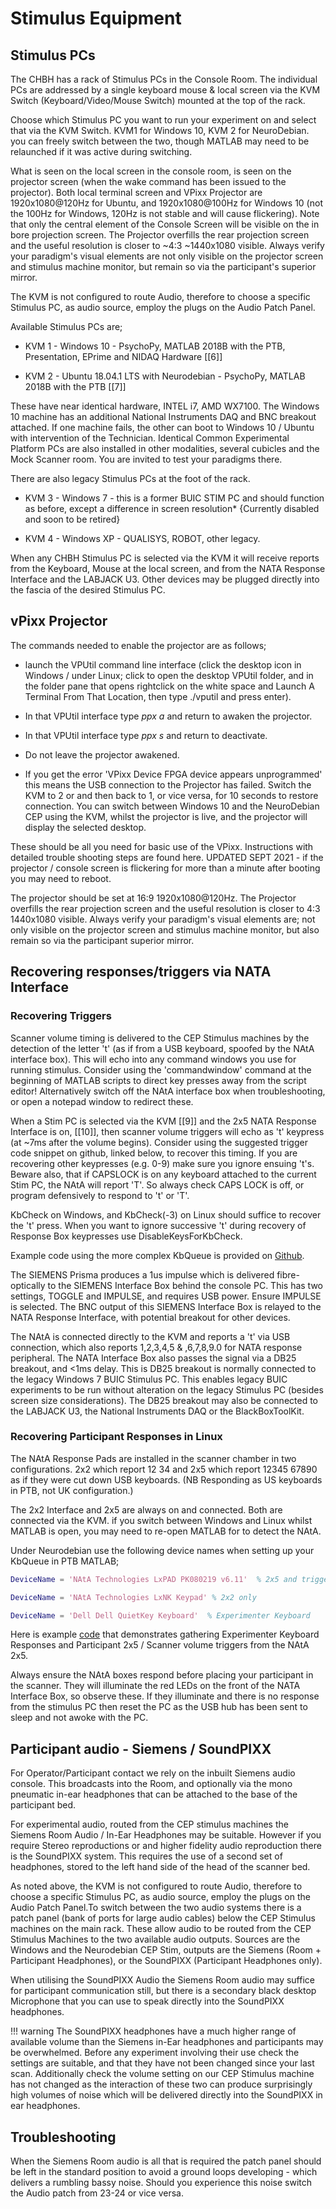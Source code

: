 # Stimulus Equipment

## Stimulus PCs

The CHBH has a rack of Stimulus PCs in the Console Room. The individual PCs are addressed by a single keyboard mouse & local screen via the KVM Switch (Keyboard/Video/Mouse Switch) mounted at the top of the rack.

Choose which Stimulus PC you want to run your experiment on and select that via the KVM Switch. KVM1 for Windows 10, KVM 2 for NeuroDebian. you can freely switch between the two, though MATLAB may need to be relaunched if it was active during switching.

What is seen on the local screen in the console room, is seen on the projector screen (when the wake command has been issued to the projector). Both local terminal screen and VPixx Projector are 1920x1080@120Hz for Ubuntu, and 1920x1080@100Hz for Windows 10 (not the 100Hz for Windows, 120Hz is not stable and will cause flickering). Note that only the central element of the Console Screen will be visible on the in bore projection screen. The Projector overfills the rear projection screen and the useful resolution is closer to ~4:3 ~1440x1080 visible. Always verify your paradigm's visual elements are not only visible on the projector screen and stimulus machine monitor, but remain so via the participant's superior mirror.

The KVM is not configured to route Audio, therefore to choose a specific Stimulus PC, as audio source, employ the plugs on the Audio Patch Panel.

Available Stimulus PCs are;

- KVM 1 - Windows 10 - PsychoPy, MATLAB 2018B with the PTB, Presentation, EPrime and NIDAQ Hardware [[6]]

- KVM 2 - Ubuntu 18.04.1 LTS with Neurodebian - PsychoPy, MATLAB 2018B with the PTB [[7]]

These have near identical hardware, INTEL i7, AMD WX7100. The Windows 10 machine has an additional National Instruments DAQ and BNC breakout attached. If one machine fails, the other can boot to Windows 10 / Ubuntu with intervention of the Technician. Identical Common Experimental Platform PCs are also installed in other modalities, several cubicles and the Mock Scanner room. You are invited to test your paradigms there.

There are also legacy Stimulus PCs at the foot of the rack.

- KVM 3 - Windows 7 - this is a former BUIC STIM PC and should function as before, except a difference in screen resolution* {Currently disabled and soon to be retired}

- KVM 4 - Windows XP - QUALISYS, ROBOT, other legacy.

When any CHBH Stimulus PC is selected via the KVM it will receive reports from the Keyboard, Mouse at the local screen, and from the NATA Response Interface and the LABJACK U3. Other devices may be plugged directly into the fascia of the desired Stimulus PC.

## vPixx Projector

The commands needed to enable the projector are as follows;

- launch the VPUtil command line interface (click the desktop icon in Windows / under Linux; click to open the desktop VPUtil folder, and in the folder pane that opens rightclick on the white space and Launch A Terminal From That Location, then type ./vputil and press enter).

- In that VPUtil interface type *ppx a* and return to awaken the projector.

- In that VPUtil interface type *ppx s* and return to deactivate.

- Do not leave the projector awakened.

- If you get the error 'VPixx Device FPGA device appears unprogrammed' this means the USB connection to the Projector has failed. Switch the KVM to 2 or and then back to 1, or vice versa, for 10 seconds to restore connection. You can switch between Windows 10 and the NeuroDebian CEP using the KVM, whilst the projector is live, and the projector will display the selected desktop.

These should be all you need for basic use of the VPixx. Instructions with detailed trouble shooting steps are found here. UPDATED SEPT 2021 - if the projector / console screen is flickering for more than a minute after booting you may need to reboot.

The projector should be set at 16:9 1920x1080@120Hz. The Projector overfills the rear projection screen and the useful resolution is closer to 4:3 1440x1080 visible. Always verify your paradigm's visual elements are; not only visible on the projector screen and stimulus machine monitor, but also remain so via the participant superior mirror.

## Recovering responses/triggers via NATA Interface

### Recovering Triggers

Scanner volume timing is delivered to the CEP Stimulus machines by the detection of the letter 't' (as if from a USB keyboard, spoofed by the NAtA interface box). This will echo into any command windows you use for running stimulus. Consider using the 'commandwindow' command at the beginning of MATLAB scripts to direct key presses away from the script editor! Alternatively switch off the NAtA interface box when troubleshooting, or open a notepad window to redirect these.

When a Stim PC is selected via the KVM [[9]] and the 2x5 NATA Response Interface is on, [[10]], then scanner volume triggers will echo as 't' keypress (at ~7ms after the volume begins). Consider using the suggested trigger code snippet on github, linked below, to recover this timing. If you are recovering other keypresses (e.g. 0-9) make sure you ignore ensuing 't's. Beware also, that if CAPSLOCK is on any keyboard attached to the current Stim PC, the NAtA will report 'T'. So always check CAPS LOCK is off, or program defensively to respond to 't' or 'T'.

KbCheck on Windows, and KbCheck(-3) on Linux should suffice to recover the 't' press. When you want to ignore successive 't' during recovery of Response Box keypresses use DisableKeysForKbCheck.

Example code using the more complex KbQueue is provided on [Github](https://github.com/theCHBH/fMRI/blob/master/SampleTriggerCodeCHBH_Windows).

The SIEMENS Prisma produces a 1us impulse which is delivered fibre-optically to the SIEMENS Interface Box behind the console PC. This has two settings, TOGGLE and IMPULSE, and requires USB power. Ensure IMPULSE is selected. The BNC output of this SIEMENS Interface Box is relayed to the NATA Response Interface, with potential breakout for other devices. 

The NAtA is connected directly to the KVM and reports a 't' via USB connection, which also reports 1,2,3,4,5 & ,6,7,8,9.0 for NATA response peripheral. The NATA Interface Box also passes the signal via a DB25 breakout, and <1ms delay. This is DB25 breakout is normally connected to the legacy Windows 7 BUIC Stimulus PC. This enables legacy BUIC experiments to be run without alteration on the legacy Stimulus PC (besides screen size considerations). The DB25 breakout may also be connected to the LABJACK U3, the National Instruments DAQ or the BlackBoxToolKit.

### Recovering Participant Responses in Linux

The NAtA Response Pads are installed in the scanner chamber in two configurations. 2x2 which report 12 34 and 2x5 which report 12345 67890 as if they were cut down USB keyboards. (NB Responding as US keyboards in PTB, not UK configuration.)

The 2x2 Interface and 2x5 are always on and connected. Both are connected via the KVM. if you switch between Windows and Linux whilst MATLAB is open, you may need to re-open MATLAB for to detect the NAtA.

Under Neurodebian use the following device names when setting up your KbQueue in PTB MATLAB;

```MATLAB
DeviceName = 'NAtA Technologies LxPAD PK080219 v6.11'  % 2x5 and trigger 't'

DeviceName = 'NAtA Technologies LxNK Keypad' % 2x2 only

DeviceName = 'Dell Dell QuietKey Keyboard'  % Experimenter Keyboard
```

Here is example [code](https://github.com/artaxerxes/TheCHBH/blob/master/twoDevice_KbQueue) that demonstrates gathering Experimenter Keyboard Responses and Participant 2x5 / Scanner volume triggers from the NAtA 2x5.

Always ensure the NAtA boxes respond before placing your participant in the scanner. They will illuminate the red LEDs on the front of the NATA Interface Box, so observe these. If they illuminate and there is no response from the stimulus PC then reset the PC as the USB hub has been sent to sleep and not awoke with the PC.

## Participant audio - Siemens / SoundPIXX

For Operator/Participant contact we rely on the inbuilt Siemens audio console. This broadcasts into the Room, and optionally via the mono pneumatic in-ear headphones that can be attached to the base of the participant bed.

For experimental audio, routed from the CEP stimulus machines the Siemens Room Audio / In-Ear Headphones may be suitable. However if you require Stereo reproductions or and higher fidelity audio reproduction there is the SoundPIXX system. This requires the use of a second set of headphones, stored to the left hand side of the head of the scanner bed.

As noted above, the KVM is not configured to route Audio, therefore to choose a specific Stimulus PC, as audio source, employ the plugs on the Audio Patch Panel.To switch between the two audio systems there is a patch panel (bank of ports for large audio cables) below the CEP Stimulus machines on the main rack. These allow audio to be routed from the CEP Stimulus Machines to the two available audio outputs. Sources are the Windows and the Neurodebian CEP Stim, outputs are the Siemens (Room + Participant Headphones), or the SoundPIXX (Participant Headphones only).

When utilising the SoundPIXX Audio the Siemens Room audio may suffice for participant communication still, but there is a secondary black desktop Microphone that you can use to speak directly into the SoundPIXX headphones.

!!! warning
    The SoundPIXX headphones have a much higher range of available volume than the Siemens in-Ear headphones and participants may be overwhelmed. Before any experiment involving their use check the settings are suitable, and that they have not been changed since your last scan. Additionally check the volume setting on our CEP Stimulus machine has not changed as the interaction of these two can produce surprisingly high volumes of noise which will be delivered directly into the SoundPIXX in ear headphones.

## Troubleshooting

When the Siemens Room audio is all that is required the patch panel should be left in the standard position to avoid a ground loops developing - which delivers a rumbling bassy noise. Should you experience this noise switch the Audio patch from 23-24 or vice versa.

